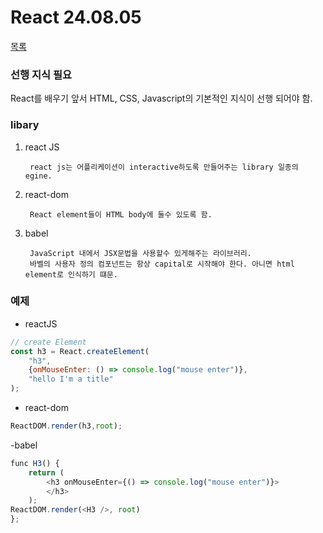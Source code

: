 # React 24.08.05
[목록](../ReadMe.md)
### 선행 지식 필요
React를 배우기 앞서 HTML, CSS, Javascript의 기본적인 지식이 선행 되어야 함.

### libary
1. react JS
    
        react js는 어플리케이션이 interactive하도록 만들어주는 library 일종의 egine.

2. react-dom
        
        React element들이 HTML body에 둘수 있도록 함.

3. babel

        JavaScript 내에서 JSX문법을 사용할수 있게해주는 라이브러리.
        바벨의 사용자 정의 컴포넌트는 항상 capital로 시작해야 한다. 아니면 html element로 인식하기 떄문.


### 예제
- reactJS

```javascript
// create Element
const h3 = React.createElement(
    "h3",
    {onMouseEnter: () => console.log("mouse enter")},
    "hello I'm a title"
);
```

- react-dom
```javascript
ReactDOM.render(h3,root);
```

-babel
```javascript
func H3() {
    return (
        <h3 onMouseEnter={() => console.log("mouse enter")}>
        </h3>
    );
ReactDOM.render(<H3 />, root)
};
```